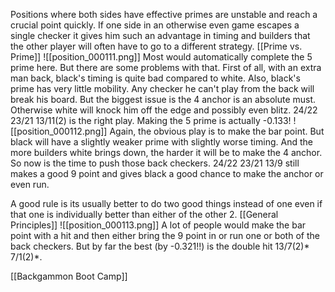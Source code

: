 Positions where both sides have effective primes are unstable and reach a crucial point quickly. If one side in an otherwise even game escapes a single checker it gives him such an advantage in timing and builders that the other player will often have to go to a different strategy.
[[Prime vs. Prime]]
![[position_000111.png]]
Most would automatically complete the 5 prime here. But there are some problems with that. First of all, with an extra man back, black's timing is quite bad compared to white. Also, black's prime has very little mobility. Any checker he can't play from the back will break his board. But the biggest issue is the 4 anchor is an absolute must. Otherwise white will knock him off the edge and possibly even blitz. 24/22 23/21 13/11(2) is the right play. Making the 5 prime is actually -0.133!
![[position_000112.png]]
Again, the obvious play is to make the bar point. But black will have a slightly weaker prime with slightly worse timing. And the more builders white brings down, the harder it will be to make the 4 anchor. So now is the time to push those back checkers. 24/22 23/21 13/9 still makes a good 9 point and gives black a good chance to make the anchor or even run.

A good rule is its usually better to do two good things instead of one even if that one is individually better than either of the other 2.
[[General Principles]]
![[position_000113.png]]
A lot of people would make the bar point with a hit and then either bring the 9 point in or run one or both of the back checkers. But by far the best (by -0.321!!) is the double hit 13/7(2)* 7/1(2)*.


[[Backgammon Boot Camp]]
